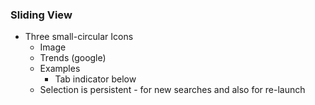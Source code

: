 ### Sliding View
* Three small-circular Icons
	* Image
	* Trends (google)
	* Examples
		* Tab indicator below
	* Selection is persistent - for new searches and also for re-launch